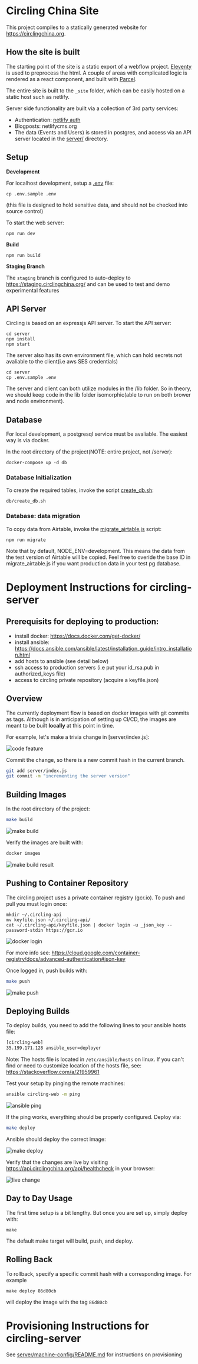 # Circling China Site

This project compiles to a statically generated website for https://circlingchina.org.


## How the site is built

The starting point of the site is a static export of a webflow project.
[Eleventy](https://www.11ty.dev/) is used to preprocess the html.
A couple of areas with complicated logic is rendered as a react component, and built with [Parcel](https://parceljs.org/).

The entire site is built to the `_site` folder, which can be easily hosted on a static host such as netlify.

Server side functionality are built via a collection of 3rd party services:
- Authentication: [netlify auth](https://docs.netlify.com/visitor-access/identity/)
- Blogposts: netlifycms.org
- The data (Events and Users) is stored in postgres, and access via an API server located in the [server/](server/) directory.

## Setup

**Development**

For localhost development, setup a [.env](.env) file:

`cp .env.sample .env`

(this file is designed to hold sensitive data, and should not be checked into source control)

To start the web server:

`npm run dev`

**Build**

`npm run build`

**Staging Branch**

The `staging` branch is configured to auto-deploy to https://staging.circlingchina.org/ and can be used to test and demo experimental features
  

## API Server

Circling is based on an expressjs API server. To start the API server:

```
cd server
npm install
npm start
```

The server also has its own environment file, which can hold secrets not avaliable to the client(i.e aws SES credentials)

```
cd server
cp .env.sample .env
```

The server and client can both utilize modules in the /lib folder. So in theory, we should keep code in the lib folder isomorphic(able to run on both brower and node environment).

## Database

For local development, a postgresql service must be avaliable. The easiest way is via docker.

In the root directory of the project(NOTE: entire project, not /server):

```
docker-compose up -d db
```

### Database Initialization

To create the required tables, invoke the script [create_db.sh](server/db/create_db.sh):

```
db/create_db.sh
```

### Database: data migration

To copy data from Airtable, invoke the [migrate_airtable.js](server/db/migrate_airtable.js) script:

```
npm run migrate
```

Note that by default, NODE_ENV=development. This means the data from the test version of Airtable will be copied. Feel free to overide the base ID in migrate_airtable.js if you want production data in your test pg database.


# Deployment Instructions for circling-server

## Prerequisits for deploying to production:

- install docker: https://docs.docker.com/get-docker/
- install ansible: https://docs.ansible.com/ansible/latest/installation_guide/intro_installation.html
- add hosts to ansible (see detail below)
- ssh access to production servers (i.e put your id_rsa.pub in authorized_keys file)
- access to circling private repository (acquire a keyfile.json)

## Overview

The currently deployment flow is based on docker images with git commits as tags. Although is in anticipation of setting up CI/CD, the images are meant to be built **locally** at this point in time.

For example, let's make a trivia change in [server/index.js]:

![code feature](docs/images/code-feature.png)

Commit the change, so there is a new commit hash in the current branch.

```sh
git add server/index.js
git commit -m "incrementing the server version"
```

## Building Images

In the root directory of the project:

```sh
make build
```

![make build](docs/images/make-build.png)

Verify the images are built with:

```sh
docker images
```

![make build result](docs/images/make-build-result.png)

## Pushing to Container Repository

The circling project uses a private container registry (gcr.io). To push and pull you must login once:

```
mkdir ~/.circling-api
mv keyfile.json ~/.circling-api/
cat ~/.circling-api/keyfile.json | docker login -u _json_key --password-stdin https://gcr.io
```

![docker login](docs/images/docker-login.png)

For more info see: https://cloud.google.com/container-registry/docs/advanced-authentication#json-key

Once logged in, push builds with:

```sh
make push
```

![make push](docs/images/make-push.png)

## Deploying Builds

To deploy builds, you need to add the following lines to your ansible hosts file:


```sh
[circling-web]
35.199.171.128 ansible_user=deployer
```

Note: The hosts file is located in ```/etc/ansible/hosts``` on linux. If you can't find or need to customize location of the hosts file, see: https://stackoverflow.com/a/21959961

Test your setup by pinging the remote machines:

```sh
ansible circling-web -m ping
```

![ansible ping](docs/images/ansible-ping.png)

If the ping works, everything should be properly configured. Deploy via:

```sh
make deploy
```

Ansible should deploy the correct image:

![make deploy](docs/images/make-deploy.png)

Verify that the changes are live by visiting https://api.circlingchina.org/api/healthcheck in your browser:

![live change](docs/images/live-change.png)

## Day to Day Usage

The first time setup is a bit lengthy. But once you are set up, simply deploy with:

```
make 
```

The default make target will build, push, and deploy.

## Rolling Back

To rollback, specify a specific commit hash with a corresponding image. For example

```
make deploy 86d80cb
```

will deploy the image with the tag `86d80cb`

# Provisioning Instructions for circling-server

See [server/machine-config/README.md](server/machine-config/README.md) for instructions on provisioning


